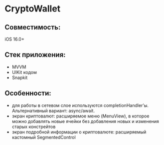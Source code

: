 # CryptoWallet

## Совместимость: 
iOS 16.0+

## Стек приложения: 
- MVVM
- UIKit кодом
- Snapkit

## Особенности:
- для работы в сетевом слое используются completionHandler'ы. Альтернативный вариант: async/await.
- экран криптовалют: расширяемое меню (MenuView), в которое можно добавлять новые ячейки без добавления новых и изменения старых констрейтов
- экран подробной информации о криптовалюте: расширяемый кастомный SegmentedControl
